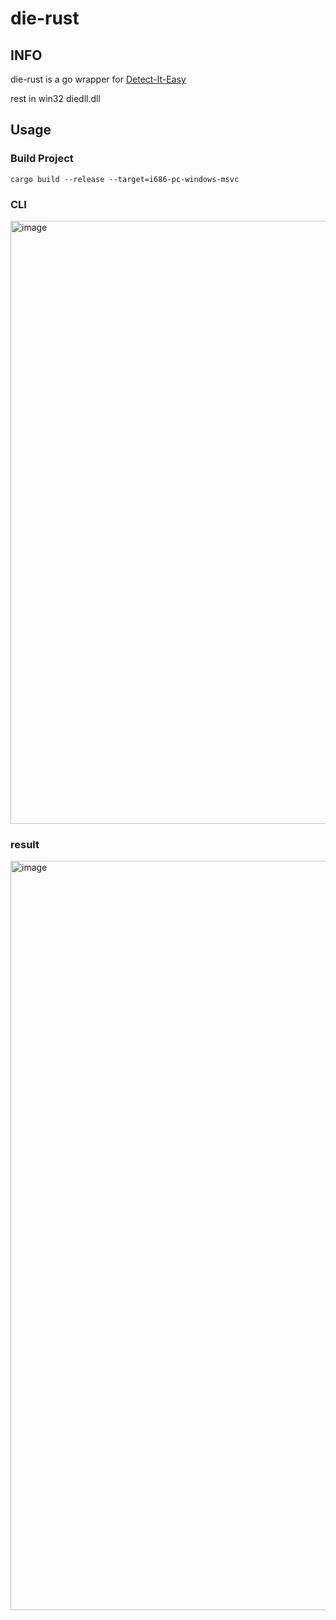 # die-rust

## INFO

die-rust is a go wrapper for [Detect-It-Easy](https://github.com/horsicq/Detect-It-Easy/)

rest in win32 diedll.dll

## Usage

### Build Project

```
cargo build --release --target=i686-pc-windows-msvc
```



### CLI 

<img width="965" alt="image" src="https://github.com/noob-Engle/die-rust/assets/82130997/21167b21-dba4-47cc-9844-f455cb4ab9dd">


### result

<img width="1199" alt="image" src="https://github.com/noob-Engle/die-rust/assets/82130997/ab754afd-1d1e-4112-b25e-caa34c3dce5a">

